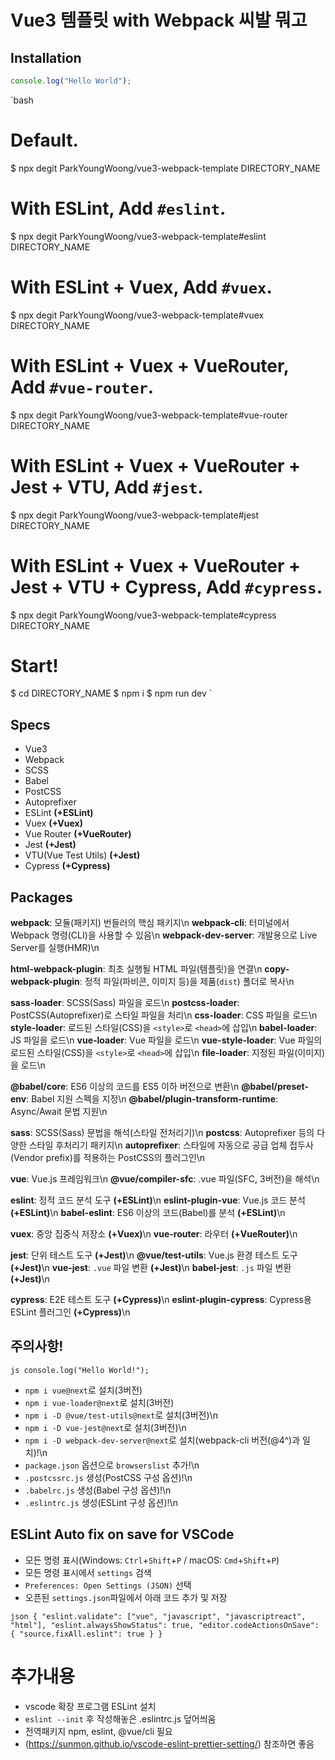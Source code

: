 # Vue3 템플릿 with Webpack 씨발 뭐고

## Installation

```js
console.log("Hello World");
```

`bash

# Default.

$ npx degit ParkYoungWoong/vue3-webpack-template DIRECTORY_NAME

# With ESLint, Add `#eslint`.

$ npx degit ParkYoungWoong/vue3-webpack-template#eslint DIRECTORY_NAME

# With ESLint + Vuex, Add `#vuex`.

$ npx degit ParkYoungWoong/vue3-webpack-template#vuex DIRECTORY_NAME

# With ESLint + Vuex + VueRouter, Add `#vue-router`.

$ npx degit ParkYoungWoong/vue3-webpack-template#vue-router DIRECTORY_NAME

# With ESLint + Vuex + VueRouter + Jest + VTU, Add `#jest`.

$ npx degit ParkYoungWoong/vue3-webpack-template#jest DIRECTORY_NAME

# With ESLint + Vuex + VueRouter + Jest + VTU + Cypress, Add `#cypress`.

$ npx degit ParkYoungWoong/vue3-webpack-template#cypress DIRECTORY_NAME

# Start!

$ cd DIRECTORY_NAME
$ npm i
$ npm run dev
`

## Specs

- Vue3
- Webpack
- SCSS
- Babel
- PostCSS
- Autoprefixer
- ESLint **(+ESLint)**
- Vuex **(+Vuex)**
- Vue Router **(+VueRouter)**
- Jest **(+Jest)**
- VTU(Vue Test Utils) **(+Jest)**
- Cypress **(+Cypress)**

## Packages

**webpack**: 모듈(패키지) 번들러의 핵심 패키지\n
**webpack-cli**: 터미널에서 Webpack 명령(CLI)을 사용할 수 있음\n
**webpack-dev-server**: 개발용으로 Live Server를 실행(HMR)\n

**html-webpack-plugin**: 최초 실행될 HTML 파일(템플릿)을 연결\n
**copy-webpack-plugin**: 정적 파일(파비콘, 이미지 등)을 제품(`dist`) 폴더로 복사\n

**sass-loader**: SCSS(Sass) 파일을 로드\n
**postcss-loader**: PostCSS(Autoprefixer)로 스타일 파일을 처리\n
**css-loader**: CSS 파일을 로드\n
**style-loader**: 로드된 스타일(CSS)을 `<style>`로 `<head>`에 삽입\n
**babel-loader**: JS 파일을 로드\n
**vue-loader**: Vue 파일을 로드\n
**vue-style-loader**: Vue 파일의 로드된 스타일(CSS)을 `<style>`로 `<head>`에 삽입\n
**file-loader**: 지정된 파일(이미지)을 로드\n

**@babel/core**: ES6 이상의 코드를 ES5 이하 버전으로 변환\n
**@babel/preset-env**: Babel 지원 스펙을 지정\n
**@babel/plugin-transform-runtime**: Async/Await 문법 지원\n

**sass**: SCSS(Sass) 문법을 해석(스타일 전처리기)\n
**postcss**: Autoprefixer 등의 다양한 스타일 후처리기 패키지\n
**autoprefixer**: 스타일에 자동으로 공급 업체 접두사(Vendor prefix)를 적용하는 PostCSS의 플러그인\n

**vue**: Vue.js 프레임워크\n
**@vue/compiler-sfc**: .vue 파일(SFC, 3버전)을 해석\n

**eslint**: 정적 코드 분석 도구 **(+ESLint)**\n
**eslint-plugin-vue**: Vue.js 코드 분석 **(+ESLint)**\n
**babel-eslint**: ES6 이상의 코드(Babel)를 분석 **(+ESLint)**\n

**vuex**: 중앙 집중식 저장소 **(+Vuex)**\n
**vue-router**: 라우터 **(+VueRouter)**\n

**jest**: 단위 테스트 도구 **(+Jest)**\n
**@vue/test-utils**: Vue.js 환경 테스트 도구 **(+Jest)**\n
**vue-jest**: `.vue` 파일 변환 **(+Jest)**\n
**babel-jest**: `.js` 파일 변환 **(+Jest)**\n

**cypress**: E2E 테스트 도구 **(+Cypress)**\n
**eslint-plugin-cypress**: Cypress용 ESLint 플러그인 **(+Cypress)**\n

## 주의사항!

`js console.log("Hello World!"); `

- `npm i vue@next`로 설치(3버전)
- `npm i vue-loader@next`로 설치(3버전)
- `npm i -D @vue/test-utils@next`로 설치(3버전)\n
- `npm i -D vue-jest@next`로 설치(3버전)\n
- `npm i -D webpack-dev-server@next`로 설치(webpack-cli 버전(@4^)과 일치)!\n
- `package.json` 옵션으로 `browserslist` 추가!\n
- `.postcssrc.js` 생성(PostCSS 구성 옵션)!\n
- `.babelrc.js` 생성(Babel 구성 옵션)!\n
- `.eslintrc.js` 생성(ESLint 구성 옵션)!\n

## ESLint Auto fix on save for VSCode

- 모든 명령 표시(Windows: `Ctrl`+`Shift`+`P` / macOS: `Cmd`+`Shift`+`P`)
- 모든 명령 표시에서 `settings` 검색
- `Preferences: Open Settings (JSON)` 선택
- 오픈된 `settings.json`파일에서 아래 코드 추가 및 저장

`json { "eslint.validate": ["vue", "javascript", "javascriptreact", "html"], "eslint.alwaysShowStatus": true, "editor.codeActionsOnSave": { "source.fixAll.eslint": true } } `

# 추가내용

- vscode 확장 프로그램 ESLint 설치
- `eslint --init` 후 작성해놓은 .eslintrc.js 덮어씌움
- 전역패키지 npm, eslint, @vue/cli 필요
- (https://sunmon.github.io/vscode-eslint-prettier-setting/) 참조하면 좋음
